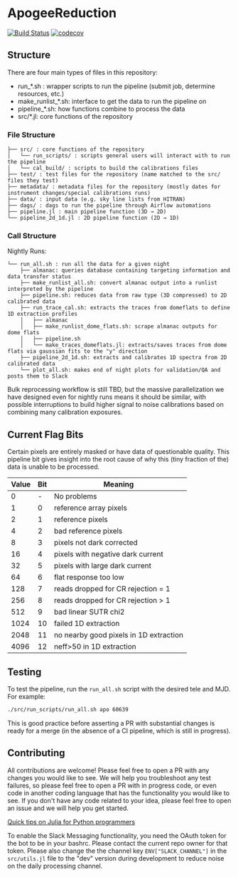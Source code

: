 # ApogeeReduction

[![Build Status](https://github.com/andrew-saydjari/ApogeeReduction.jl/actions/workflows/CI.yml/badge.svg?branch=main)](https://github.com/andrew-saydjari/ApogeeReduction.jl/actions/workflows/CI.yml?query=branch%3Amain)
[![codecov](https://codecov.io/gh/andrew-saydjari/ApogeeReduction.jl/branch/main/graph/badge.svg?branch=main)](https://codecov.io/gh/andrew-saydjari/ApogeeReduction.jl)

## Structure

There are four main types of files in this repository:
- run_*.sh : wrapper scripts to run the pipeline (submit job, determine resources, etc.)
- make_runlist_*.sh: interface to get the data to run the pipeline on
- pipeline_*.sh: how functions combine to process the data
- src/*.jl: core functions of the repository

### File Structure
```
├── src/ : core functions of the repository
│   └── run_scripts/ : scripts general users will interact with to run the pipeline
│   └── cal_build/ : scripts to build the calibrations files
├── test/ : test files for the repository (name matched to the src/ files they test)
├── metadata/ : metadata files for the repository (mostly dates for instrument changes/special calibrations runs)
├── data/ : input data (e.g. sky line lists from HITRAN)
├── dags/ : dags to run the pipeline through Airflow automations
├── pipeline.jl : main pipeline function (3D → 2D)
└── pipeline_2d_1d.jl : 2D pipeline function (2D → 1D)
```

### Call Structure

Nightly Runs:
```
└── run_all.sh : run all the data for a given night
    ├── almanac: queries database containing targeting information and data transfer status
    ├── make_runlist_all.sh: convert almanac output into a runlist interpreted by the pipeline
    ├── pipeline.sh: reduces data from raw type (3D compressed) to 2D calibrated data
    ├── run_trace_cal.sh: extracts the traces from domeflats to define 1D extraction profiles
    │   ├── almanac
    │   ├── make_runlist_dome_flats.sh: scrape almanac outputs for dome flats
    │   ├── pipeline.sh
    │   └── make_traces_domeflats.jl: extracts/saves traces from dome flats via gaussian fits to the "y" direction
    ├── pipeline_2d_1d.sh: extracts and calibrates 1D spectra from 2D calibrated data
    └── plot_all.sh: makes end of night plots for validation/QA and posts them to Slack
```

Bulk reprocessing workflow is still TBD, but the massive parallelization we have designed even for nightly runs means it should be similar, with possible interruptions to build higher signal to noise calibrations based on combining many calibration exposures.

## Current Flag Bits

Certain pixels are entirely masked or have data of questionable quality. This pipeline bit gives insight into the root cause of why this (tiny fraction of the) data is unable to be processed.

| Value         | Bit         | Meaning     |
| ----------- | ----------- | ----------- |
| 0     | -     | No problems       |
| 1     | 0     | reference array pixels |
| 2     | 1     | reference pixels |
| 4     | 2     | bad reference pixels |
| 8     | 3     | pixels not dark corrected |
| 16    | 4     | pixels with negative dark current |
| 32    | 5     | pixels with large dark current |
| 64    | 6     | flat response too low |
| 128   | 7     | reads dropped for CR rejection = 1 |
| 256   | 8     | reads dropped for CR rejection > 1 |
| 512   | 9     | bad linear SUTR chi2 |
| 1024  | 10    | failed 1D extraction |
| 2048  | 11    | no nearby good pixels in 1D extraction |
| 4096  | 12    | neff>50 in 1D extraction |


## Testing

To test the pipeline, run the `run_all.sh` script with the desired tele and MJD. For example:

```bash
./src/run_scripts/run_all.sh apo 60639
```

This is good practice before asserting a PR with substantial changes is ready for a merge (in the absence of a CI pipeline, which is still in progress).

## Contributing

All contributions are welcome! Please feel free to open a PR with any changes you would like to see. We will help you troubleshoot any test failures, so please feel free to open a PR with in progress code, or even code in another coding language that has the functionality you would like to see. If you don't have any code related to your idea, please feel free to open an issue and we will help you get started.

[Quick tips on Julia for Python programmers](https://docs.julialang.org/en/v1/manual/noteworthy-differences/#Noteworthy-differences-from-Python)

To enable the Slack Messaging functionality, you need the OAuth token for the bot to be in your bashrc. Please contact the current repo owner for that token. Please also change the the channel key `ENV["SLACK_CHANNEL"]` in the `src/utils.jl` file to the "dev" version during development to reduce noise on the daily processing channel.
